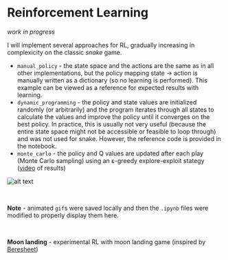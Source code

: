 # Reinforcement Learning

_work in progress_

I will implement several approaches for RL, gradually increasing in complexicity on the classic _snake_ game.

* `manual_policy` - the state space and the actions are the same as in all other implementations, but the policy mapping state &rarr; action is manually written as a dictionary (so no learning is performed). This example can be viewed as a reference for expected results with learning.  
* `dynamic_programming` - the policy and state values are initialized randomly (or arbitrarily) and the program iterates through all states to calculate the values and improve the policy until it converges on the best policy. In practice, this is usually not very useful (because the entire state space might not be accessible or feasible to loop through) and was not used for snake. However, the reference code is provided in the notebook.  
* `monte_carlo` - the policy and Q values are updated after each play (Monte Carlo sampling) using an ε-greedy explore-exploit stategy ([video](https://www.youtube.com/watch?v=l0sFUU7vScA) of results)   


![alt text](https://github.com/ralhadeff/machine-learning-tools/blob/master/ReinforcementLearning/animations/monte_carlo.gif "RL example (Monte Carlo)")
  
    
      
<br>  

**Note** - animated `gif`s were saved locally and then the `.ipynb` files were modified to properly display them here.

<br>

**Moon landing** - experimental RL with moon landing game (inspired by [Beresheet](https://en.wikipedia.org/wiki/Beresheet))
